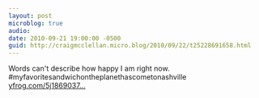 ```yaml
---
layout: post
microblog: true
audio: 
date: 2010-09-21 19:00:00 -0500
guid: http://craigmcclellan.micro.blog/2010/09/22/t25228691658.html
---
```

Words can't describe how happy I am right now. #myfavoritesandwichontheplanethascometonashville [yfrog.com/5j1869037...](http://yfrog.com/5j18690372j)
